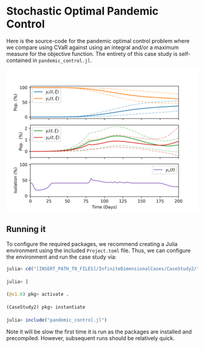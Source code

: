 # Stochastic Optimal Pandemic Control
Here is the source-code for the pandemic optimal control problem where we
compare using CVaR against using an integral and/or a maximum measure for the 
objective function. The entirety of this case study is self-contained in 
`pandemic_control.jl`. 

![traj](covid_cvar_0_5.png)

## Running it
To configure the required packages, we recommend creating a Julia environment 
using the included `Project.toml` file. Thus, we can configure the environment and 
run the case study via:
```julia
julia> cd("[INSERT_PATH_TO_FILES]/InfiniteDimensionalCases/CaseStudy2/")

julia> ]

(@v1.6) pkg> activate .

(CaseStudy2) pkg> instantiate

julia> include("pandemic_control.jl")
```
Note it will be slow the first time it is run as the packages are installed 
and precompiled. However, subsequent runs should be relatively quick.
